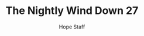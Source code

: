 ---
image: /assets/img/nwd/27_nwd_deuteronomy_31_8_nlt.png
title: The Nightly Wind Down 27
categories:
  - The Nightly Wind Down
author: Hope Staff
notes: The Nightly Wind Down 27
embed: >-
  EMBED_GOES_HERE
transcript: >-
  SOME LINES OF TEXT START HERE
---
